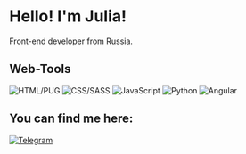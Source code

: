 # Hello! I'm Julia!
Front-end developer from Russia.
## Web-Tools
![HTML/PUG](https://img.shields.io/badge/HTML/PUG-346471?style=for-the-badge&logo=HTML5&logoColor=FFFFFF)
![CSS/SASS](https://img.shields.io/badge/CSS/SASS-346471?style=for-the-badge&logo=CSS3&logoColor=FFFFFF)
![JavaScript](https://img.shields.io/badge/JavaScript-346471?style=for-the-badge&logo=JavaScript&logoColor=FFFFFF)
![Python](https://img.shields.io/badge/Python-346471?style=for-the-badge&logo=Python&logoColor=FFFFFF)
![Angular](https://img.shields.io/badge/Angular-346471?style=for-the-badge&logo=Angular&logoColor=FFFFFF)
## You can find me here:
[![Telegram](https://img.shields.io/badge/Telegram-E1E1E1?style=for-the-badge&logo=Telegram&logoColor=E1E1E1)](https://t.me/bananazbrain)
